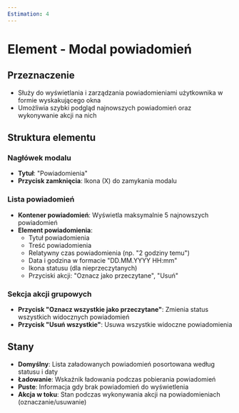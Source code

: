 ```yaml
---
Estimation: 4
---
```


# Element - Modal powiadomień

## Przeznaczenie

- Służy do wyświetlania i zarządzania powiadomieniami użytkownika w formie wyskakującego okna
- Umożliwia szybki podgląd najnowszych powiadomień oraz wykonywanie akcji na nich

## Struktura elementu

### Nagłówek modalu

- **Tytuł**: "Powiadomienia"
- **Przycisk zamknięcia**: Ikona (X) do zamykania modalu

### Lista powiadomień

- **Kontener powiadomień**: Wyświetla maksymalnie 5 najnowszych powiadomień
- **Element powiadomienia**:
  - Tytuł powiadomienia
  - Treść powiadomienia
  - Relatywny czas powiadomienia (np. "2 godziny temu")
  - Data i godzina w formacie "DD.MM.YYYY HH:mm"
  - Ikona statusu (dla nieprzeczytanych)
  - Przyciski akcji: "Oznacz jako przeczytane", "Usuń"

### Sekcja akcji grupowych

- **Przycisk "Oznacz wszystkie jako przeczytane"**: Zmienia status wszystkich widocznych powiadomień
- **Przycisk "Usuń wszystkie"**: Usuwa wszystkie widoczne powiadomienia

## Stany

- **Domyślny**: Lista załadowanych powiadomień posortowana według statusu i daty
- **Ładowanie**: Wskaźnik ładowania podczas pobierania powiadomień
- **Puste**: Informacja gdy brak powiadomień do wyświetlenia
- **Akcja w toku**: Stan podczas wykonywania akcji na powiadomieniach (oznaczanie/usuwanie)
